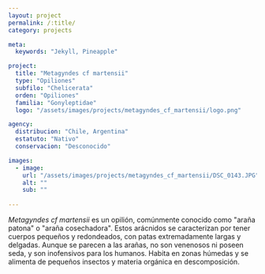 ```yaml
---
layout: project
permalink: /:title/
category: projects

meta:
  keywords: "Jekyll, Pineapple"

project:
  title: "Metagyndes cf martensii"
  type: "Opiliones"
  subfilo: "Chelicerata"
  orden: "Opiliones"
  familia: "Gonyleptidae"
  logo: "/assets/images/projects/metagyndes_cf_martensii/logo.png"

agency:
  distribucion: "Chile, Argentina"
  estatuto: "Nativo"
  conservacion: "Desconocido"

images:
  - image:
    url: "/assets/images/projects/metagyndes_cf_martensii/DSC_0143.JPG"
    alt: ""
    sub: ""
  
---
```

<p><i>Metagyndes cf martensii</i> es un opilión, comúnmente conocido como "araña patona" o "araña cosechadora". Estos arácnidos se caracterizan por tener cuerpos pequeños y redondeados, con patas extremadamente largas y delgadas. Aunque se parecen a las arañas, no son venenosos ni poseen seda, y son inofensivos para los humanos. Habita en zonas húmedas y se alimenta de pequeños insectos y materia orgánica en descomposición.</p>

